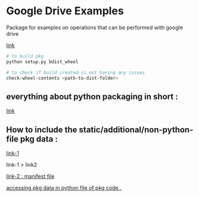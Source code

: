 # Google Drive Examples
Package for examples on operations that can be performed with google drive


[link](https://www.mssqltips.com/sqlservertip/6802/create-wheel-file-python-package-distribute-custom-code/)

```sh
# to build pkg
python setup.py bdist_wheel 
```

```sh
# to check if build created is not having any issues 
check-wheel-contents <path-to-dist-folder>
```

## everything about python packaging in short :

[link](https://xebia.com/blog/a-practical-guide-to-using-setup-py/)


## How to include the static/additional/non-python-file pkg data :

[link-1](https://sixty-north.com/blog/including-package-data-in-python-packages.html#:~:text=Broadly%2C%20package%20data%20is%20any,included%20in%20a%20Python%20package.)

link-1 > link2

[link-2 : manifest file](https://setuptools.pypa.io/en/latest/userguide/miscellaneous.html)

[accessing pkg data in python file of pkg code .](https://docs.python.org/3/library/importlib.resources.html)

